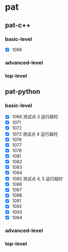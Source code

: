 # pat

## pat-c++

### basic-level

- [x] 1066

### advanced-level

### top-level

## pat-python

### basic-level

- [x] 1066 测试点 3 运行超时
- [x] 1071
- [x] 1072
- [x] 1073 测试点 4 运行超时
- [x] 1076
- [x] 1077
- [x] 1078
- [x] 1081
- [x] 1082
- [x] 1083
- [x] 1084
- [x] 1085 测试点 4, 5 运行超时
- [x] 1086
- [x] 1087
- [x] 1088
- [x] 1091
- [x] 1092
- [x] 1093
- [x] 1094

### advanced-level

### top-level
